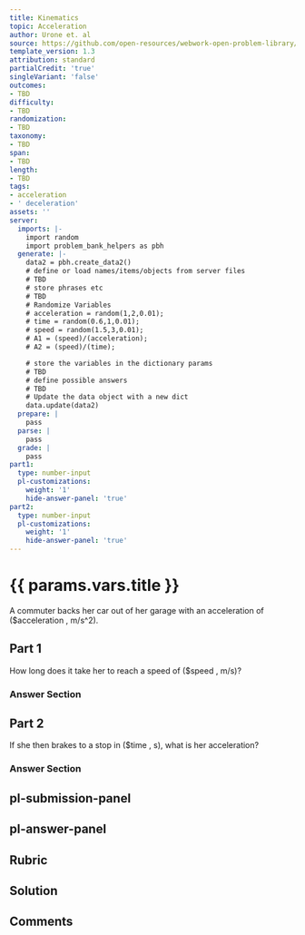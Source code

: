 ```yaml
---
title: Kinematics
topic: Acceleration
author: Urone et. al
source: https://github.com/open-resources/webwork-open-problem-library/tree/master/Contrib/BrockPhysics/College_Physics_Urone/2.Kinematics/NU_U17-2-04-003.pg
template_version: 1.3
attribution: standard
partialCredit: 'true'
singleVariant: 'false'
outcomes:
- TBD
difficulty:
- TBD
randomization:
- TBD
taxonomy:
- TBD
span:
- TBD
length:
- TBD
tags:
- acceleration
- ' deceleration'
assets: ''
server:
  imports: |-
    import random
    import problem_bank_helpers as pbh
  generate: |-
    data2 = pbh.create_data2()
    # define or load names/items/objects from server files
    # TBD
    # store phrases etc
    # TBD
    # Randomize Variables
    # acceleration = random(1,2,0.01);
    # time = random(0.6,1,0.01);
    # speed = random(1.5,3,0.01);
    # A1 = (speed)/(acceleration);
    # A2 = (speed)/(time);

    # store the variables in the dictionary params
    # TBD
    # define possible answers
    # TBD
    # Update the data object with a new dict
    data.update(data2)
  prepare: |
    pass
  parse: |
    pass
  grade: |
    pass
part1:
  type: number-input
  pl-customizations:
    weight: '1'
    hide-answer-panel: 'true'
part2:
  type: number-input
  pl-customizations:
    weight: '1'
    hide-answer-panel: 'true'
---
```


# {{ params.vars.title }} 


A commuter backs her car out of her garage with an acceleration of ($acceleration , m/s^2).

## Part 1 
How long does it take her to reach a speed of ($speed , m/s)? 


 ### Answer Section

## Part 2 
If she then brakes to a stop in ($time , s), what is her acceleration? 


 ### Answer Section


## pl-submission-panel 


## pl-answer-panel 


## Rubric 


## Solution 


## Comments 


